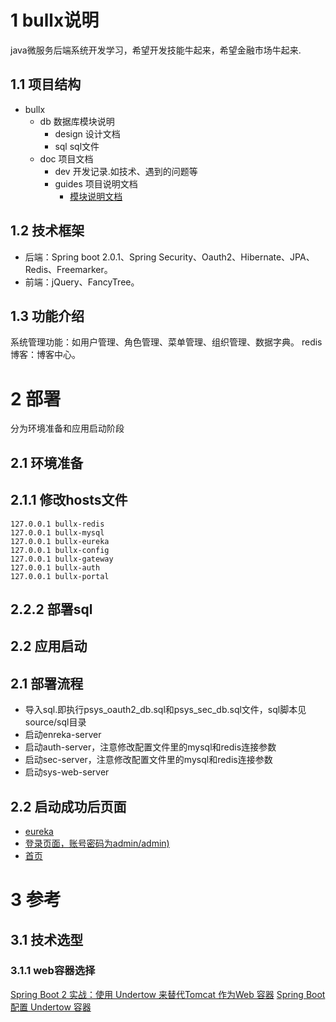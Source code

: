 # 1 bullx说明
java微服务后端系统开发学习，希望开发技能牛起来，希望金融市场牛起来.

## 1.1 项目结构
- bullx
  - db  数据库模块说明
    - design  设计文档
    - sql  sql文件
  - doc  项目文档
    - dev  开发记录.如技术、遇到的问题等
    - guides  项目说明文档
      - [模块说明文档](doc/guides/modules.md) 
      
## 1.2 技术框架
 * 后端：Spring boot 2.0.1、Spring Security、Oauth2、Hibernate、JPA、Redis、Freemarker。  
 * 前端：jQuery、FancyTree。
 
## 1.3 功能介绍
  系统管理功能：如用户管理、角色管理、菜单管理、组织管理、数据字典。
  redis博客：博客中心。 
   
# 2 部署
分为环境准备和应用启动阶段

## 2.1 环境准备

## 2.1.1 修改hosts文件
```
127.0.0.1 bullx-redis
127.0.0.1 bullx-mysql
127.0.0.1 bullx-eureka
127.0.0.1 bullx-config
127.0.0.1 bullx-gateway
127.0.0.1 bullx-auth
127.0.0.1 bullx-portal
```
## 2.2.2 部署sql

## 2.2 应用启动

## 2.1 部署流程


* 导入sql.即执行psys_oauth2_db.sql和psys_sec_db.sql文件，sql脚本见source/sql目录
* 启动enreka-server
* 启动auth-server，注意修改配置文件里的mysql和redis连接参数
* 启动sec-server，注意修改配置文件里的mysql和redis连接参数
* 启动sys-web-server

## 2.2 启动成功后页面
* [eureka](http://localhost:18080/eureka-server/)
* [登录页面，账号密码为admin/admin)](http://localhost:18090/auth-server/login)
* [首页](http://localhost:18091/sys-web-server/index)

# 3 参考

## 3.1 技术选型

### 3.1.1 web容器选择
[Spring Boot 2 实战：使用 Undertow 来替代Tomcat 作为Web 容器](https://segmentfault.com/a/1190000020668553)
[Spring Boot 配置 Undertow 容器](https://www.exception.site/springboot/spring-boot-undertow)